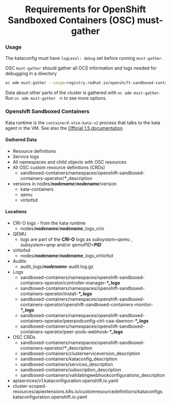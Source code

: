 # <center>Requirements for OpenShift Sandboxed Containers (OSC) must-gather</center>


### Usage
The kataconfig must have `logLevel: debug` set before running `must-gather`.

OSC `must-gather` should gather all OCS information and logs needed for debugging in a directory
```sh
oc adm must-gather --image=registry.redhat.io/openshift-sandboxed-containers/osc-must-gather-rhel9:latest
```
Data about other parts of the cluster is gathered with `oc adm must-gather`. Run `oc adm must-gather -h` to see more options.

### Openshift Sandboxed Containers
Kata runtime is the `containerd-shim-kata-v2` process that talks to the kata agent in the VM.
See also the [Official 1.5 documentation](https://access.redhat.com/documentation/en-us/openshift_sandboxed_containers/1.5/html-single/openshift_sandboxed_containers_user_guide/index#troubleshooting-sandboxed-containers)

#### Gathered Data
- Resource definitions
- Service logs
- All namespaces and child objects with OSC resources
- All OSC custom resource definitions (CRDs)
  - sandboxed-containers/namespaces/openshift-sandboxed-containers-operator/**_*_**\_description
- versions in nodes/**_nodename_**/**_nodename_**/version
  - kata-containers
  - qemu
  - virtiofsd


#### Locations
- CRI-O logs - from the kata runtime
  - nodes/**_nodename_**/**_nodename_**\_logs\_crio
- QEMU
  - logs are part of the **CRI-O** logs as _subsystem=qemu_ , _subsystem=qmp_ and/or _qemuPID=**PID**_
- virtiofsd
  - nodes/**_nodename_**/**_nodename_**\_logs\_virtiofsd
- Audits
  - audit_logs/**_nodename_**-audit.log.gz
- Logs
  - sandboxed-containers/namespaces/openshift-sandboxed-containers-operator/controller-manager-**_*\_logs_**
  - sandboxed-containers/namespaces/openshift-sandboxed-containers-operator/install-**_*\_logs_**
  - sandboxed-containers/namespaces/openshift-sandboxed-containers-operator/openshift-sandboxed-containers-monitor-**_*\_logs_**
  - sandboxed-containers/namespaces/openshift-sandboxed-containers-operator/peerpodconfig-ctrl-caa-daemon-**_*\_logs_**
  - sandboxed-containers/namespaces/openshift-sandboxed-containers-operator/peer-pods-webhook-**_*\_logs_**
-  OSC CRDs
    -  sandboxed-containers/namespaces/openshift-sandboxed-containers-operator/**_*_**\_description
   - sandboxed-containers/clusterserviceversion_description
   - sandboxed-containers/kataconfig_description
    - sandboxed-containers/services_description
    - sandboxed-containers/subscription_description
    -   sandboxed-containers/validatingwebhookconfigurations_description
- apiservices/v1.kataconfiguration.openshift.io.yaml
- cluster-scoped-resources/apiextensions.k8s.io/customresourcedefinitions/kataconfigs.kataconfiguration.openshift.io.yaml


